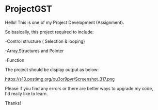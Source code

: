 # ProjectGST
Hello!
This is one of my Project Development (Assignment).

So basically, this project required to include: 

-Control structure ( Selection & looping) 

-Array,Structures and Pointer

-Function 

The project should be display output as below:

https://s13.postimg.org/ou3or9pvr/Screenshot_317.png

Please if you find any errors or there are better ways to upgrade my code, I'd really like to learn.

Thanks!
